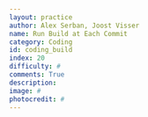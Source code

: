 ```yaml
---
layout: practice
author: Alex Serban, Joost Visser
name: Run Build at Each Commit
category: Coding
id: coding_build
index: 20
difficulty: #
comments: True
description:
image: #
photocredit: #
---
```

